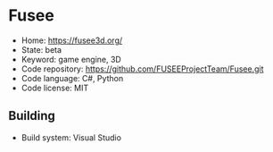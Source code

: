 # Fusee

- Home: https://fusee3d.org/
- State: beta
- Keyword: game engine, 3D
- Code repository: https://github.com/FUSEEProjectTeam/Fusee.git
- Code language: C#, Python
- Code license: MIT

## Building

- Build system: Visual Studio
